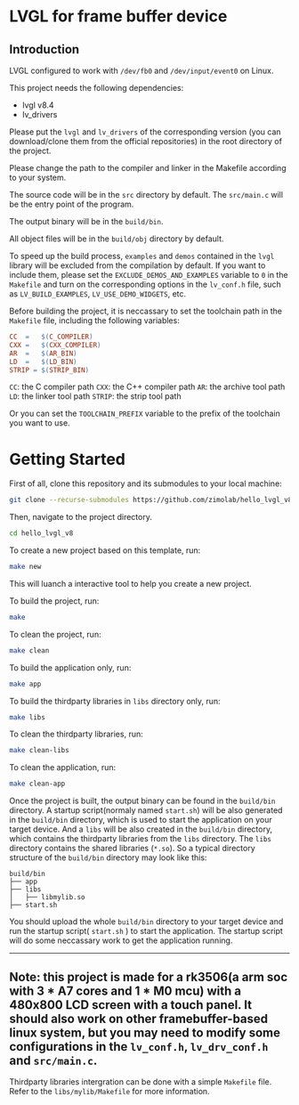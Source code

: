 # LVGL for frame buffer device

## Introduction

LVGL configured to work with `/dev/fb0` and `/dev/input/event0` on Linux.

This project needs the following dependencies:

- lvgl v8.4
- lv_drivers

Please put the `lvgl` and `lv_drivers`  of the corresponding version (you can download/clone them from the official repositories)
in the root directory of the project.

Please change the path to the compiler and linker in the Makefile according to your system.

The source code will be in the `src` directory by default. The `src/main.c` will be the entry point of the program.

The output binary will be in the `build/bin`.

All object files will be in the `build/obj` directory by default.


To speed up the build process, `examples` and `demos` contained in the `lvgl` library will be excluded from the compilation by default. If you want to include them, please set the `EXCLUDE_DEMOS_AND_EXAMPLES` variable to `0` in the `Makefile` and turn on the corresponding options in the `lv_conf.h` file, such as `LV_BUILD_EXAMPLES`, `LV_USE_DEMO_WIDGETS`, etc.


Before building the project, it is neccassary to set the toolchain path in the `Makefile` file, including the following variables:

```makefile
CC	=	$(C_COMPILER)
CXX	=	$(CXX_COMPILER)
AR	=	$(AR_BIN)
LD	=	$(LD_BIN)
STRIP = $(STRIP_BIN)
```

`CC`: the C compiler path
`CXX`: the C++ compiler path
`AR`: the archive tool path
`LD`: the linker tool path
`STRIP`: the strip tool path

Or you can set the `TOOLCHAIN_PREFIX` variable to the prefix of the toolchain you want to use.

# Getting Started

First of all, clone this repository and its submodules to your local machine:

```bash
git clone --recurse-submodules https://github.com/zimolab/hello_lvgl_v8.git
```

Then, navigate to the project directory.

```bash
cd hello_lvgl_v8
```

To create a new project based on this template, run:
```bash
make new
```
This will luanch a interactive tool to help you create a new project.

To build the project, run:
```bash
make
```

To clean the project, run:
```bash
make clean
```

To build the application only, run:
```bash
make app
```

To build the thirdparty libraries in `libs` directory only, run:
```bash
make libs
```

To clean the thirdparty libraries, run:
```bash
make clean-libs
```

To clean the application, run:
```bash
make clean-app
```


Once the project is built, the output binary can be found in the `build/bin` directory. A startup script(normaly named `start.sh`) will be also generated in the `build/bin` directory, which is used to start the application on your target device. And a `libs` 
will be also created in the `build/bin` directory, which contains the thirdparty libraries from the `libs` directory. The `libs` directory contains the shared libraries (`*.so`). So a typical directory structure of the `build/bin` directory may look like this:

```text
build/bin
├── app
├── libs
│   ├── libmylib.so
├── start.sh
```

You should upload the whole `build/bin` directory to your target device and run the startup script( `start.sh` ) to start the application. The startup script will do some neccassary work to get the application running.

---
Note: this project is made for a rk3506(a arm soc with 3 * A7 cores and 1 * M0 mcu) with a 480x800 LCD screen with a touch panel.
It should also work on other framebuffer-based linux system, but you may need to modify some configurations in the `lv_conf.h`, `lv_drv_conf.h` and `src/main.c`.
---

Thirdparty libraries intergration can be done with a simple `Makefile` file. Refer to the `libs/mylib/Makefile` for more information.
